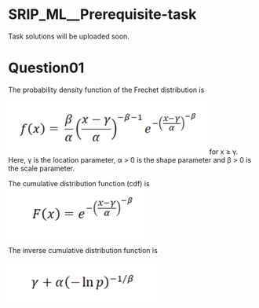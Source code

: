 # SRIP_ML__Prerequisite-task

Task solutions will be uploaded soon.
# Question01
The probability density function  of the Frechet distribution is

![pdf](Plots/pdf.png)
for x ≥ γ. Here, γ is the location parameter, α > 0 is the shape parameter and β > 0 is the scale parameter.

The cumulative distribution function (cdf) is
![cdf](Plots/cdf.png)


The inverse cumulative distribution function is

![inverse cdf](Plots/inversecdf.png)